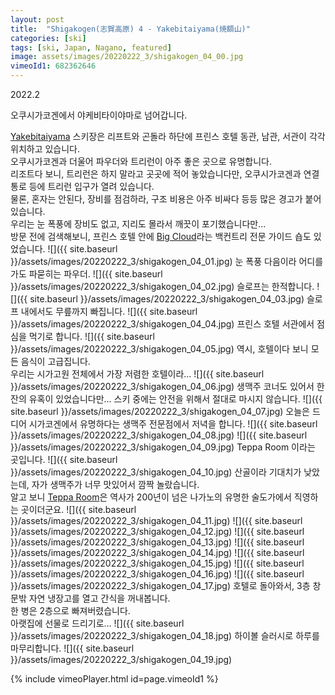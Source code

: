 ```yaml
---
layout: post
title:  "Shigakogen(志賀高原) 4 - Yakebitaiyama(焼額山)"
categories: [ski]
tags: [ski, Japan, Nagano, featured]
image: assets/images/20220222_3/shigakogen_04_00.jpg
vimeoId1: 682362646
---
```

2022.2

오쿠시가코겐에서 야케비타이야마로 넘어갑니다.

[Yakebitaiyama][shiga1] 스키장은 리프트와 곤돌라 하단에 프린스 호텔 동관, 남관, 서관이 각각 위치하고 있습니다.<br>
오쿠시가코겐과 더울어 파우더와 트리런이 아주 좋은 곳으로 유명합니다.<br>
리조트다 보니, 트리런은 하지 말라고 곳곳에 적어 놓았습니다만, 오쿠시가코겐과 연결 통로 등에 트리런 입구가 열려 있습니다.<br>
물론, 혼자는 안된다, 장비를 점검하라, 구조 비용은 아주 비싸다 등등 많은 경고가 붙어 있습니다.<br>
우리는 눈 폭풍에 장비도 없고, 지리도 몰라서 깨끗이 포기했습니다만...<br>
방문 전에 검색해보니, 프린스 호텔 안에 [Big Cloud][shiga2]라는 백컨트리 전문 가이드 숍도 있었습니다.
![]({{ site.baseurl }}/assets/images/20220222_3/shigakogen_04_01.jpg)
눈 폭풍 다음이라 어디를 가도 파묻히는 파우더.
![]({{ site.baseurl }}/assets/images/20220222_3/shigakogen_04_02.jpg)
슬로프는 한적합니다.
![]({{ site.baseurl }}/assets/images/20220222_3/shigakogen_04_03.jpg)
슬로프 내에서도 무릎까지 빠집니다.
![]({{ site.baseurl }}/assets/images/20220222_3/shigakogen_04_04.jpg)
프린스 호텔 서관에서 점심을 먹기로 합니다.
![]({{ site.baseurl }}/assets/images/20220222_3/shigakogen_04_05.jpg)
역시, 호텔이다 보니 모든 음식이 고급집니다.<br>
우리는 시가고원 전체에서 가장 저렴한 호텔이라...
![]({{ site.baseurl }}/assets/images/20220222_3/shigakogen_04_06.jpg)
생맥주 코너도 있어서 한 잔의 유혹이 있었습니다만...
스키 중에는 안전을 위해서 절대로 마시지 않습니다.
![]({{ site.baseurl }}/assets/images/20220222_3/shigakogen_04_07.jpg)
오늘은 드디어 시가코겐에서 유명하다는 생맥주 전문점에서 저녁을 합니다.
![]({{ site.baseurl }}/assets/images/20220222_3/shigakogen_04_08.jpg)
![]({{ site.baseurl }}/assets/images/20220222_3/shigakogen_04_09.jpg)
Teppa Room 이라는 곳입니다.
![]({{ site.baseurl }}/assets/images/20220222_3/shigakogen_04_10.jpg)
산골이라 기대치가 낮았는데, 자가 생맥주가 너무 맛있어서 깜짝 놀랐습니다.<br>
알고 보니 [Teppa Room][teppa1]은 역사가 200년이 넘은 나가노의 유명한 술도가에서 직영하는 곳이더군요.
![]({{ site.baseurl }}/assets/images/20220222_3/shigakogen_04_11.jpg)
![]({{ site.baseurl }}/assets/images/20220222_3/shigakogen_04_12.jpg)
![]({{ site.baseurl }}/assets/images/20220222_3/shigakogen_04_13.jpg)
![]({{ site.baseurl }}/assets/images/20220222_3/shigakogen_04_14.jpg)
![]({{ site.baseurl }}/assets/images/20220222_3/shigakogen_04_15.jpg)
![]({{ site.baseurl }}/assets/images/20220222_3/shigakogen_04_16.jpg)
![]({{ site.baseurl }}/assets/images/20220222_3/shigakogen_04_17.jpg)
호텔로 돌아와서, 3층 창문밖 자연 냉장고를 열고 간식을 꺼내봅니다.<br>
한 병은 2층으로 빠져버렸습니다. <br>
아랫집에 선물로 드리기로...
![]({{ site.baseurl }}/assets/images/20220222_3/shigakogen_04_18.jpg)
하이볼 슬러시로 하루를 마무리합니다.
![]({{ site.baseurl }}/assets/images/20220222_3/shigakogen_04_19.jpg)

{% include vimeoPlayer.html id=page.vimeoId1 %}

[shiga1]: https://www.princehotels.co.jp/ski/shiga/winter/

[shiga2]: https://bigcloud.jp/winter/menu/

[teppa1]: http://www.tamamura-honten.co.jp
